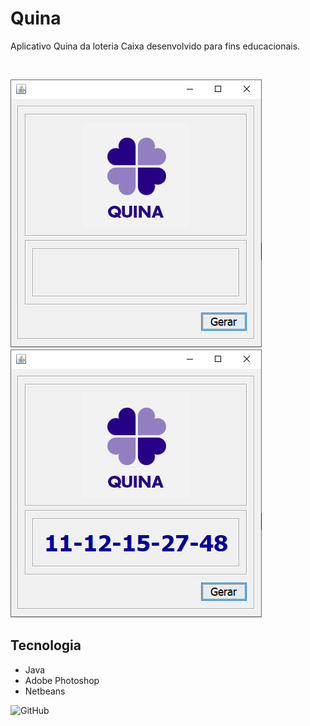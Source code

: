 # Quina

Aplicativo Quina da loteria Caixa desenvolvido para fins educacionais.

<br/>

![](https://github.com/erickwelber/Quina/blob/master/Imagens/Quina1.png) ![](https://github.com/erickwelber/Quina/blob/master/Imagens/Quina2.png)

## Tecnologia
- Java
- Adobe Photoshop
- Netbeans

![GitHub](https://img.shields.io/github/license/erickwelber/Quina)
